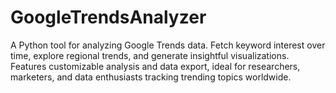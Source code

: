 # GoogleTrendsAnalyzer
A Python tool for analyzing Google Trends data. Fetch keyword interest over time, explore regional trends, and generate insightful visualizations. Features customizable analysis and data export, ideal for researchers, marketers, and data enthusiasts tracking trending topics worldwide.
